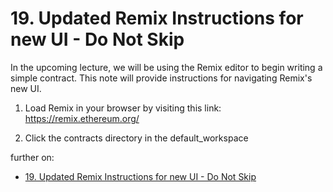 # 19. Updated Remix Instructions for new UI - Do Not Skip

In the upcoming lecture, we will be using the Remix editor to begin writing a simple contract. This note will provide instructions for navigating Remix's new UI.

1.  Load Remix in your browser by visiting this link: https://remix.ethereum.org/

1.  Click the contracts directory in the default_workspace

further on:

- [19. Updated Remix Instructions for new UI - Do Not Skip](https://www.udemy.com/course/ethereum-and-solidity-the-complete-developers-guide/learn/lecture/26011910#questions)